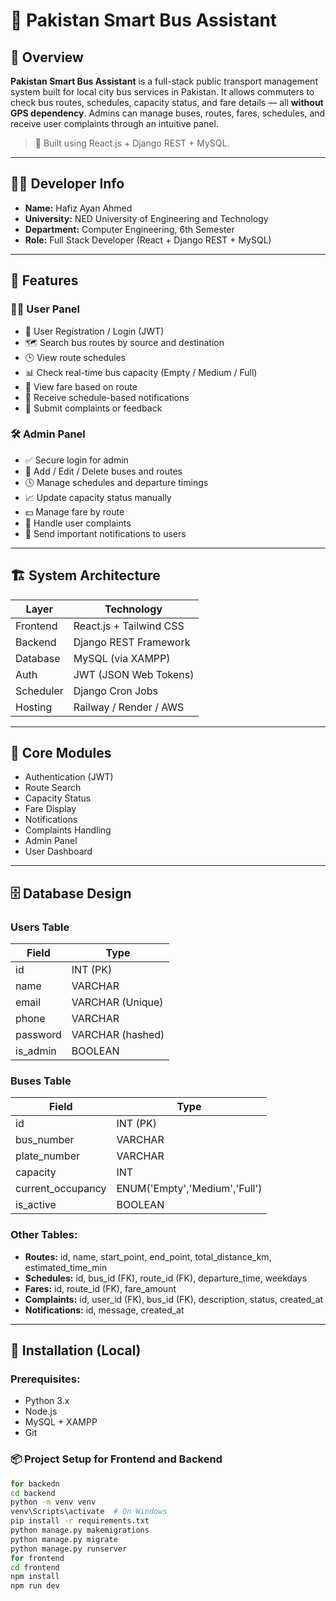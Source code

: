 # 🚌 Pakistan Smart Bus Assistant

## 📘 Overview

**Pakistan Smart Bus Assistant** is a full-stack public transport management system built for local city bus services in Pakistan. It allows commuters to check bus routes, schedules, capacity status, and fare details — all **without GPS dependency**. Admins can manage buses, routes, fares, schedules, and receive user complaints through an intuitive panel.

> 🚀 Built using React.js + Django REST + MySQL.

---

## 👨‍💼 Developer Info

- **Name:** Hafiz Ayan Ahmed  
- **University:** NED University of Engineering and Technology  
- **Department:** Computer Engineering, 6th Semester  
- **Role:** Full Stack Developer (React + Django REST + MySQL)

---

## 🎯 Features

### 🧑‍💼 User Panel
- 🔐 User Registration / Login (JWT)
- 🗺️ Search bus routes by source and destination
- 🕒 View route schedules
- 📊 Check real-time bus capacity (Empty / Medium / Full)
- 💸 View fare based on route
- 📢 Receive schedule-based notifications
- 📝 Submit complaints or feedback

### 🛠️ Admin Panel
- ✅ Secure login for admin
- 🚌 Add / Edit / Delete buses and routes
- 🕓 Manage schedules and departure timings
- 📈 Update capacity status manually
- 💵 Manage fare by route
- 📨 Handle user complaints
- 🔔 Send important notifications to users

---

## 🏗️ System Architecture

| Layer       | Technology                  |
|-------------|-----------------------------|
| Frontend    | React.js + Tailwind CSS     |
| Backend     | Django REST Framework       |
| Database    | MySQL (via XAMPP)           |
| Auth        | JWT (JSON Web Tokens)       |
| Scheduler   | Django Cron Jobs            |
| Hosting     | Railway / Render / AWS      |

---

## 🧩 Core Modules

- Authentication (JWT)
- Route Search
- Capacity Status
- Fare Display
- Notifications
- Complaints Handling
- Admin Panel
- User Dashboard

---

## 🗄️ Database Design

### Users Table
| Field     | Type           |
|-----------|----------------|
| id        | INT (PK)       |
| name      | VARCHAR        |
| email     | VARCHAR (Unique) |
| phone     | VARCHAR        |
| password  | VARCHAR (hashed) |
| is_admin  | BOOLEAN        |

### Buses Table
| Field            | Type                     |
|------------------|--------------------------|
| id               | INT (PK)                 |
| bus_number       | VARCHAR                  |
| plate_number     | VARCHAR                  |
| capacity         | INT                      |
| current_occupancy| ENUM('Empty','Medium','Full') |
| is_active        | BOOLEAN                  |

### Other Tables:
- **Routes:** id, name, start_point, end_point, total_distance_km, estimated_time_min
- **Schedules:** id, bus_id (FK), route_id (FK), departure_time, weekdays
- **Fares:** id, route_id (FK), fare_amount
- **Complaints:** id, user_id (FK), bus_id (FK), description, status, created_at
- **Notifications:** id, message, created_at

---

## 🧪 Installation (Local)

### Prerequisites:
- Python 3.x
- Node.js
- MySQL + XAMPP
- Git

### 📦 Project Setup for Frontend and Backend
```bash
for backedn
cd backend
python -m venv venv
venv\Scripts\activate  # On Windows
pip install -r requirements.txt
python manage.py makemigrations
python manage.py migrate
python manage.py runserver
for frontend
cd frontend
npm install
npm run dev
